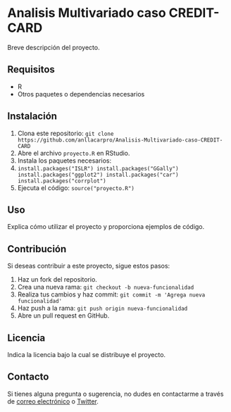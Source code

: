 # Analisis Multivariado caso CREDIT-CARD

Breve descripción del proyecto.

## Requisitos

- R 
- Otros paquetes o dependencias necesarios

## Instalación

1. Clona este repositorio: `git clone https://github.com/anllacarpro/Analisis-Multivariado-caso-CREDIT-CARD`
2. Abre el archivo `proyecto.R` en RStudio.
3. Instala los paquetes necesarios:
4. `install.packages("ISLR")
install.packages("GGally")
install.packages("ggplot2")
install.packages("car")
install.packages("corrplot")
`
5. Ejecuta el código: `source("proyecto.R")`

## Uso

Explica cómo utilizar el proyecto y proporciona ejemplos de código.

## Contribución

Si deseas contribuir a este proyecto, sigue estos pasos:

1. Haz un fork del repositorio.
2. Crea una nueva rama: `git checkout -b nueva-funcionalidad`
3. Realiza tus cambios y haz commit: `git commit -m 'Agrega nueva funcionalidad'`
4. Haz push a la rama: `git push origin nueva-funcionalidad`
5. Abre un pull request en GitHub.

## Licencia

Indica la licencia bajo la cual se distribuye el proyecto.

## Contacto

Si tienes alguna pregunta o sugerencia, no dudes en contactarme a través de [correo electrónico](anllacarpro@gmail.com) o [Twitter](https://twitter.com/tu-usuario).
